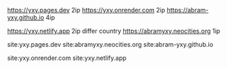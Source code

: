 https://yxy.pages.dev   2ip 
https://yxy.onrender.com  2ip 
https://abram-yxy.github.io  4ip 

https://yxy.netlify.app   2ip differ country 
https://abramyxy.neocities.org   1ip 

site:yxy.pages.dev 
site:abramyxy.neocities.org 
site:abram-yxy.github.io 

site:yxy.onrender.com 
site:yxy.netlify.app 


